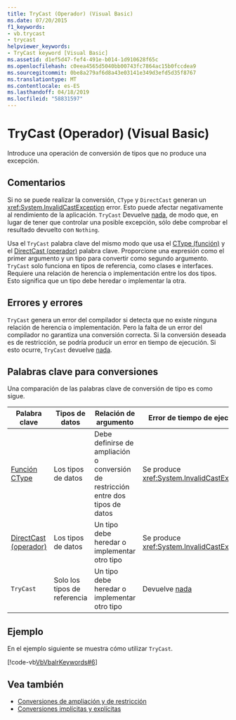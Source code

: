 ```yaml
---
title: TryCast (Operador) (Visual Basic)
ms.date: 07/20/2015
f1_keywords:
- vb.trycast
- trycast
helpviewer_keywords:
- TryCast keyword [Visual Basic]
ms.assetid: d1ef5d47-fef4-491e-b014-1d910628f65c
ms.openlocfilehash: c0eea4565d5040bb00743fc7864ac15b0fccdea9
ms.sourcegitcommit: 0be8a279af6d8a43e03141e349d3efd5d35f8767
ms.translationtype: MT
ms.contentlocale: es-ES
ms.lasthandoff: 04/18/2019
ms.locfileid: "58831597"
---
```

# <a name="trycast-operator-visual-basic"></a>TryCast (Operador) (Visual Basic)
Introduce una operación de conversión de tipos que no produce una excepción.  
  
## <a name="remarks"></a>Comentarios  
 Si no se puede realizar la conversión, `CType` y `DirectCast` generan un <xref:System.InvalidCastException> error. Esto puede afectar negativamente al rendimiento de la aplicación. `TryCast` Devuelve [nada](../../../visual-basic/language-reference/nothing.md), de modo que, en lugar de tener que controlar una posible excepción, sólo debe comprobar el resultado devuelto con `Nothing`.  
  
 Usa el `TryCast` palabra clave del mismo modo que usa el [CType (función)](../../../visual-basic/language-reference/functions/ctype-function.md) y el [DirectCast (operador)](../../../visual-basic/language-reference/operators/directcast-operator.md) palabra clave. Proporcione una expresión como el primer argumento y un tipo para convertir como segundo argumento. `TryCast` solo funciona en tipos de referencia, como clases e interfaces. Requiere una relación de herencia o implementación entre los dos tipos. Esto significa que un tipo debe heredar o implementar la otra.  
  
## <a name="errors-and-failures"></a>Errores y errores  
 `TryCast` genera un error del compilador si detecta que no existe ninguna relación de herencia o implementación. Pero la falta de un error del compilador no garantiza una conversión correcta. Si la conversión deseada es de restricción, se podría producir un error en tiempo de ejecución. Si esto ocurre, `TryCast` devuelve [nada](../../../visual-basic/language-reference/nothing.md).  
  
## <a name="conversion-keywords"></a>Palabras clave para conversiones  
 Una comparación de las palabras clave de conversión de tipo es como sigue.  
  
|Palabra clave|Tipos de datos|Relación de argumento|Error de tiempo de ejecución|  
|---|---|---|---|  
|[Función CType](../../../visual-basic/language-reference/functions/ctype-function.md)|Los tipos de datos|Debe definirse de ampliación o conversión de restricción entre dos tipos de datos|Se produce <xref:System.InvalidCastException>|  
|[DirectCast (operador)](../../../visual-basic/language-reference/operators/directcast-operator.md)|Los tipos de datos|Un tipo debe heredar o implementar otro tipo|Se produce <xref:System.InvalidCastException>|  
|`TryCast`|Solo los tipos de referencia|Un tipo debe heredar o implementar otro tipo|Devuelve [nada](../../../visual-basic/language-reference/nothing.md)|  
  
## <a name="example"></a>Ejemplo  
 En el ejemplo siguiente se muestra cómo utilizar `TryCast`.  
  
 [!code-vb[VbVbalrKeywords#6](~/samples/snippets/visualbasic/VS_Snippets_VBCSharp/VbVbalrKeywords/VB/Class1.vb#6)]  
  
## <a name="see-also"></a>Vea también

- [Conversiones de ampliación y de restricción](../../../visual-basic/programming-guide/language-features/data-types/widening-and-narrowing-conversions.md)
- [Conversiones implícitas y explícitas](../../../visual-basic/programming-guide/language-features/data-types/implicit-and-explicit-conversions.md)
